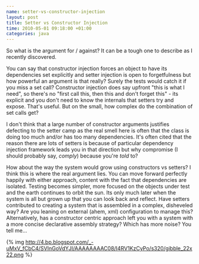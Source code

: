 ```yaml
---
name: setter-vs-constructor-injection
layout: post
title: Setter vs Constructor Injection
time: 2010-05-01 09:18:00 +01:00
categories: java
---
```


So what is the argument for / against? It can be a tough one to describe as I recently discovered.
  
You can say that constructor injection forces an object to have its
dependencies set explicitly and setter injection is open to forgetfulness but
how powerful an argument is that really? Surely the tests would catch it if
you miss a set call? Constructor injection does say upfront "this is what I
need", so there's no "first call this, then this and don't forget this" - its
explicit and you don't need to know the internals that setters try and expose.
That's useful. But on the small, how complex do the combination of set calls
get?

  
I don't think that a large number of constructor arguments justifies defecting
to the setter camp as the real smell here is often that the class is doing too
much and/or has too many dependencies. It's often cited that the reason
there are lots of setters is because of particular dependency injection
framework leads you in that direction but why compromise (I should probably
say, _comply_) because you're _told_ to?

  
How about the way the system would grow using constructors vs setters? I think
this is where the real argument lies. You can move forward perfectly happily
with either approach, content with the fact that dependencies are isolated.
Testing becomes simpler, more focused on the objects under test and the earth
continues to orbit the sun. Its only much later when the system is all but
grown up that you can look back and reflect. Have setters contributed to
creating a system that is assembled in a complex, disheveled way? Are you
leaning on external (ahem, xml) configuration to manage this? Alternatively,
has a constructor centric approach left you with a system with a more concise
declarative assembly strategy? Which has more noise? You tell me...

  

{% img http://4.bp.blogspot.com/_-uMxV_fCbC4/SVInGoVdYJI/AAAAAAAAC08/I4RV1KzCyPo/s320/gibble_22x22.png %}

